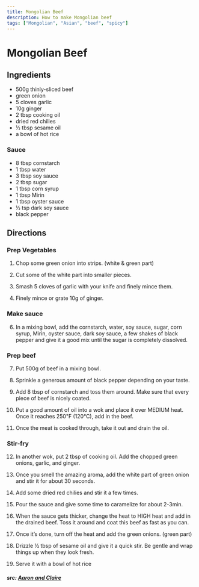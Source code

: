 ```yaml
---
title: Mongolian Beef
description: How to make Mongolian beef
tags: ["Mongolian", "Asian", "beef", "spicy"]
---
```


# Mongolian Beef
## Ingredients
- 500g thinly-sliced beef
- green onion
- 5 cloves garlic
- 10g ginger
- 2 tbsp cooking oil
- dried red chilies
- &frac12; tbsp sesame oil
- a bowl of hot rice

### Sauce
- 8 tbsp cornstarch
- 1 tbsp water
- 3 tbsp soy sauce
- 2 tbsp sugar
- 1 tbsp corn syrup
- 1 tbsp Mirin
- 1 tbsp oyster sauce
- &frac12; tsp dark soy sauce
- black pepper

## Directions
### Prep Vegetables
1. Chop some green onion into strips. (white & green part)

2. Cut some of the white part into smaller pieces.

3. Smash 5 cloves of garlic with your knife and finely mince them.

4. Finely mince or grate 10g of ginger.

### Make sauce
6. In a mixing bowl, add the cornstarch, water, soy sauce, sugar, corn syrup, Mirin, oyster sauce, dark soy sauce, a few shakes of black pepper and give it a good mix until the sugar is completely dissolved. 

### Prep beef
7. Put 500g of beef in a mixing bowl.

8. Sprinkle a generous amount of black pepper depending on your taste.

9. Add 8 tbsp of cornstarch and toss them around. Make sure that every piece of beef is nicely coated.

10. Put a good amount of oil into a wok and place it over MEDIUM heat. Once it reaches 250℉ (120℃), add in the beef.

11. Once the meat is cooked through, take it out and drain the oil.

### Stir-fry
12. In another wok, put 2 tbsp of cooking oil. Add the chopped green onions, garlic, and ginger.

13. Once you smell the amazing aroma, add the white part of green onion and stir it for about 30 seconds.

14. Add some dried red chilies and stir it a few times.

15. Pour the sauce and give some time to caramelize for about 2-3min.

16. When the sauce gets thicker, change the heat to HIGH heat and add in the drained beef. Toss it around and coat this beef as fast as you can.

17. Once it’s done, turn off the heat and add the green onions. (green part)

18. Drizzle &frac12; tbsp of sesame oil and give it a quick stir. Be gentle and wrap things up when they look fresh. 

19. Serve it with a bowl of hot rice


##### src: [Aaron and Claire](https://aaronandclaire.com/perfect-but-easy-mongolian-beef-recipe/)
